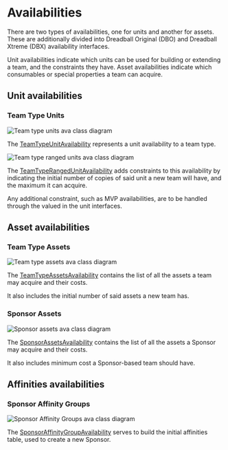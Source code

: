# Availabilities

There are two types of availabilities, one for units and another for assets. These are additionally divided into Dreadball Original (DBO) and Dreadball Xtreme (DBX) availability interfaces.

Unit availabilities indicate which units can be used for building or extending a team, and the constraints they have. Asset availabilities indicate which consumables or special properties a team can acquire.

## Unit availabilities

### Team Type Units

![Team type units ava class diagram](./images/team_type_unit_ava_class_diagram.png)

The [TeamTypeUnitAvailability][team_type_unit_ava] represents a unit availability to a team type.

![Team type ranged units ava class diagram](./images/team_type_ranged_unit_ava_class_diagram.png)

The [TeamTypeRangedUnitAvailability][team_type_ranged_unit_ava] adds constraints to this availability by indicating the initial number of copies of said unit a new team will have, and the maximum it can acquire.

Any additional constraint, such as MVP availabilities, are to be handled through the valued in the unit interfaces.

## Asset availabilities

### Team Type Assets

![Team type assets ava class diagram](./images/team_type_assets_ava_class_diagram.png)

The [TeamTypeAssetsAvailability][team_type_assets_ava] contains the list of all the assets a team may acquire and their costs.

It also includes the initial number of said assets a new team has.

### Sponsor Assets

![Sponsor assets ava class diagram](./images/sponsor_assets_ava_class_diagram.png)

The [SponsorAssetsAvailability][sponsor_assets_ava] contains the list of all the assets a Sponsor may acquire and their costs.

It also includes minimum cost a Sponsor-based team should have.

## Affinities availabilities

### Sponsor Affinity Groups

![Sponsor Affinity Groups ava class diagram](./images/sponsor_affinity_ava_class_diagram.png)

The [SponsorAffinityGroupAvailability][sponsor_affinities_ava] serves to build the initial affinities table, used to create a new Sponsor.

[team_type_unit_ava]: ./apidocs/com/bernardomg/tabletop/dreadball/model/availability/unit/TeamTypeUnitAvailability.html
[team_type_ranged_unit_ava]: ./apidocs/com/bernardomg/tabletop/dreadball/model/availability/unit/TeamTypeRangedUnitAvailability.html
[team_type_mvp_ava]: ./apidocs/com/bernardomg/tabletop/dreadball/model/availability/unit/TeamTypeMvpAvailability.html

[team_type_assets_ava]: ./apidocs/com/bernardomg/tabletop/dreadball/model/availability/asset/TeamTypeAssetsAvailability.html
[sponsor_assets_ava]: ./apidocs/com/bernardomg/tabletop/dreadball/model/availability/asset/SponsorAssetsAvailability.html

[sponsor_affinities_ava]: ./apidocs/com/bernardomg/tabletop/dreadball/model/availability/unit/SponsorAffinityGroupAvailability.html